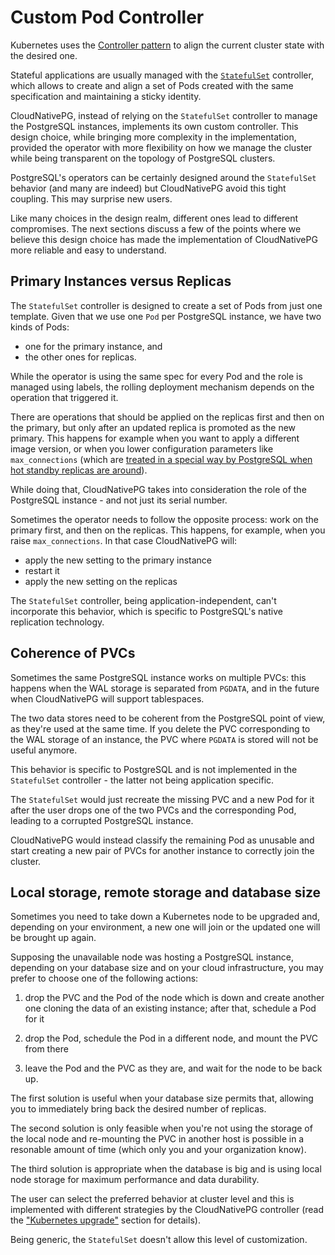 # Custom Pod Controller

Kubernetes uses the
[Controller pattern](https://kubernetes.io/docs/concepts/architecture/controller/)
to align the current cluster state with the desired one.

Stateful applications are usually managed with the
[`StatefulSet`](https://kubernetes.io/docs/concepts/workloads/controllers/statefulset/)
controller, which allows to create and align a set of Pods created with the
same specification and maintaining a sticky identity.

CloudNativePG, instead of relying on the `StatefulSet` controller to manage
the PostgreSQL instances, implements its own custom controller. This design
choice, while bringing more complexity in the implementation, provided the
operator with more flexibility on how we manage the cluster while being
transparent on the topology of PostgreSQL clusters.

PostgreSQL's operators can be certainly designed around the `StatefulSet`
behavior (and many are indeed) but CloudNativePG avoid this tight
coupling. This may surprise new users.

Like many choices in the design realm, different ones lead to different
compromises. The next sections discuss a few of the points where we believe
this design choice has made the implementation of CloudNativePG
more reliable and easy to understand.

## Primary Instances versus Replicas

The `StatefulSet` controller is designed to create a set of Pods
from just one template. Given that we use one `Pod` per PostgreSQL instance,
we have two kinds of Pods:

- one for the primary instance, and
- the other ones for replicas.

While the operator is using the same spec for every Pod and the role
is managed using labels, the rolling deployment mechanism depends on the
operation that triggered it.

There are operations that should be applied on the replicas first
and then on the primary, but only after an updated replica is promoted
as the new primary.
This happens for example when you want to apply a different image version,
or when you lower configuration parameters like `max_connections` (which are
[treated in a special way by PostgreSQL when hot standby replicas are around](https://www.postgresql.org/docs/current/hot-standby.html)).

While doing that, CloudNativePG takes into consideration the role of
the PostgreSQL instance - and not just its serial number.

Sometimes the operator needs to follow the opposite process: work on the
primary first, and then on the replicas. This happens, for example, when you
raise `max_connections`. In that case CloudNativePG will:

- apply the new setting to the primary instance
- restart it
- apply the new setting on the replicas

The `StatefulSet` controller, being application-independent, can't
incorporate this behavior, which is specific to PostgreSQL's native
replication technology.

## Coherence of PVCs

Sometimes the same PostgreSQL instance works on multiple PVCs: this happens
when the WAL storage is separated from `PGDATA`, and in the future when CloudNativePG
will support tablespaces.

The two data stores need to be coherent from the PostgreSQL point of view,
as they're used at the same time. If you delete the PVC corresponding to
the WAL storage of an instance, the PVC where `PGDATA` is stored will not be
useful anymore.

This behavior is specific to PostgreSQL and is not implemented in the
`StatefulSet` controller - the latter not being application specific.

The `StatefulSet` would just recreate the missing PVC and a new Pod for it
after the user drops one of the two PVCs and the corresponding Pod, leading
to a corrupted PostgreSQL instance.

CloudNativePG would instead classify the remaining Pod as unusable and
start creating a new pair of PVCs for another instance to correctly join the
cluster.

## Local storage, remote storage and database size

Sometimes you need to take down a Kubernetes node to be upgraded and,
depending on your environment, a new one will join or the updated one
will be brought up again.

Supposing the unavailable node was hosting a PostgreSQL instance,
depending on your database size and on your cloud infrastructure, you
may prefer to choose one of the following actions:

1. drop the PVC and the Pod of the node which is down and create
   another one cloning the data of an existing instance; after
   that, schedule a Pod for it

2. drop the Pod, schedule the Pod in a different node, and mount
   the PVC from there

3. leave the Pod and the PVC as they are, and wait for the node to
   be back up.

The first solution is useful when your database size permits that, allowing you
to immediately bring back the desired number of replicas.

The second solution is only feasible when you're not using the storage of the
local node and re-mounting the PVC in another host is possible in a resonable
amount of time (which only you and your organization know).

The third solution is appropriate when the database is big and is using local
node storage for maximum performance and data durability.

The user can select the preferred behavior at cluster level and
this is implemented with different strategies by the CloudNativePG
controller (read the ["Kubernetes upgrade"](kubernetes_upgrade.md) section
for details).

Being generic, the `StatefulSet` doesn't allow this level of
customization.
